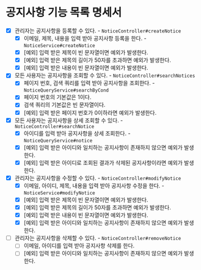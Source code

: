 # 공지사항 기능 목록 명세서

* [x] 관리자는 공지사항을 등록할 수 있다. - `NoticeController#createNotice`
  * [x] 이메일, 제목, 내용을 입력 받아 공지사항 등록을 한다. - `NoticeService#createNotice`
  * [x] [예외] 입력 받은 제목이 빈 문자열이면 예외가 발생한다.
  * [x] [예외] 입력 받은 제목의 길이가 50자를 초과하면 예외가 발생한다.
  * [x] [예외] 입력 받은 내용이 빈 문자열이면 예외가 발생한다.
* [x] 모든 사용자는 공지사항을 조회할 수 있다. - `NoticeController#searchNotices`
  * [x] 페이지 번호, 검색 쿼리를 입력 받아 공지사항을 조회한다. - `NoticeQueryService#searchByCond`
  * [x] 페이지 번호의 기본값은 1이다.
  * [x] 검색 쿼리의 기본값은 빈 문자열이다.
  * [x] [예외] 입력 받은 페이지 번호가 0이하라면 예외가 발생한다.
* [x] 모든 사용자는 공지사항을 상세 조회할 수 있다. - `NoticeController#searchNotice`
  * [x] 아이디를 입력 받아 공지사항을 상세 조회한다. - `NoticeQueryService#notice`
  * [x] [예외] 입력 받은 아이디와 일치하는 공지사항이 존재하지 않으면 예외가 발생한다.
  * [x] [예외] 입력 받은 아이디로 조회된 결과가 삭제된 공지사항이라면 예외가 발생한다.
* [x] 관리자는 공지사항을 수정할 수 있다. - `NoticeController#modifyNotice`
  * [x] 이메일, 아이디, 제목, 내용을 입력 받아 공지사항 수정을 한다. - `NoticeService#modifyNotice`
  * [x] [예외] 입력 받은 제목이 빈 문자열이면 예외가 발생한다.
  * [x] [예외] 입력 받은 제목의 길이가 50자를 초과하면 예외가 발생한다.
  * [x] [예외] 입력 받은 내용이 빈 문자열이면 예외가 발생한다.
  * [x] [예외] 입력 받은 아이디와 일치하는 공지사항이 존재하지 않으면 예외가 발생한다.
* [ ] 관리자는 공지사항을 삭제할 수 있다. - `NoticeController#removeNotice`
  * [ ] 이메일, 아이디를 입력 받아 공지사항 삭제를 한다.
  * [ ] [예외] 입력 받은 아이디와 일치하는 공지사항이 존재하지 않으면 예외가 발생한다.